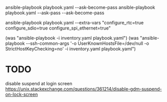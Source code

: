 ansible-playbook playbook.yaml --ask-become-pass
ansible-playbook playbook.yaml --ask-pass --ask-become-pass

ansible-playbook playbook.yaml --extra-vars "configure_rtc=true configure_sdio=true configure_spi_ethernet=true"

(was "ansible-playbook -i inventory.yaml playbook.yaml")
(was "ansible-playbook --ssh-common-args '-o UserKnownHostsFile=/dev/null -o
StrictHostKeyChecking=no' -i inventory.yaml playbook.yaml")

# TODO

disable suspend at login screen
https://unix.stackexchange.com/questions/361214/disable-gdm-suspend-on-lock-screen